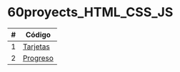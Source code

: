 # 60proyects_HTML_CSS_JS

|  #  | Código |
| --- | --- |
|  1  | [Tarjetas](https://github.com/megagringa/60proyects_HTML_CSS_JS/tree/main/Tarjetas) 
|  2  | [Progreso](https://github.com/megagringa/60proyects_HTML_CSS_JS/tree/main/Progreso) 

